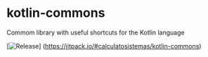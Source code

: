 # kotlin-commons
Commom library with useful shortcuts for the Kotlin language

[![Release](https://jitpack.io/v/calculatosistemas/kotlin-commons.svg)]
(https://jitpack.io/#calculatosistemas/kotlin-commons)
